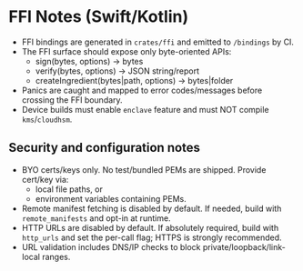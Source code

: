 # FFI Notes (Swift/Kotlin)

- FFI bindings are generated in `crates/ffi` and emitted to `/bindings` by CI.
- The FFI surface should expose only byte-oriented APIs:
  - sign(bytes, options) -> bytes
  - verify(bytes, options) -> JSON string/report
  - createIngredient(bytes|path, options) -> bytes|folder
- Panics are caught and mapped to error codes/messages before crossing the FFI boundary.
- Device builds must enable `enclave` feature and must NOT compile `kms`/`cloudhsm`.

## Security and configuration notes

- BYO certs/keys only. No test/bundled PEMs are shipped. Provide cert/key via:
  - local file paths, or
  - environment variables containing PEMs.
- Remote manifest fetching is disabled by default. If needed, build with `remote_manifests` and opt-in at runtime.
- HTTP URLs are disabled by default. If absolutely required, build with `http_urls` and set the per-call flag; HTTPS is strongly recommended.
- URL validation includes DNS/IP checks to block private/loopback/link-local ranges.